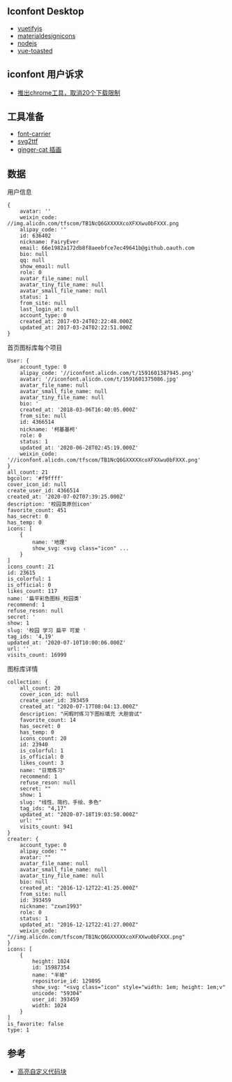 ## Iconfont Desktop

* [vuetifyjs](https://vuetifyjs.com/zh-Hans/)
* [materialdesignicons](https://materialdesignicons.com/)
* [nodejs](http://nodejs.cn/api/events.html)
* [vue-toasted](https://github.com/shakee93/vue-toasted#options)

## iconfont 用户诉求

* [推出chrome工具，取消20个下载限制](https://github.com/thx/iconfont-plus/issues/209)

## 工具准备

* [font-carrier](https://github.com/purplebamboo/font-carrier)
* [svg2ttf](https://github.com/fontello/svg2ttf)
* [ginger-cat 插画](https://icons8.cn/illustrations/style--ginger-cat-1)

## 数据

用户信息

```
{
	avatar: ''
	weixin_code: //img.alicdn.com/tfscom/TB1NcQ6GXXXXXcoXFXXwu0bFXXX.png
	alipay_code: ''
	id: 636402
	nickname: FairyEver
	email: 66e1982a172db8f8aeebfce7ec49641b@github.oauth.com
	bio: null
	qq: null
	show_email: null
	role: 0
	avatar_file_name: null
	avatar_tiny_file_name: null
	avatar_small_file_name: null
	status: 1
	from_site: null
	last_login_at: null
	account_type: 0
	created_at: 2017-03-24T02:22:48.000Z
	updated_at: 2017-03-24T02:22:51.000Z
}
```

首页图标库每个项目

```
User: {
	account_type: 0
	alipay_code: '//iconfont.alicdn.com/t/1591601387945.png'
	avatar: '//iconfont.alicdn.com/t/1591601375086.jpg'
	avatar_file_name: null
	avatar_small_file_name: null
	avatar_tiny_file_name: null
	bio: '
	created_at: '2018-03-06T16:40:05.000Z'
	from_site: null
	id: 4366514
	nickname: '柯基基柯'
	role: 0
	status: 1
	updated_at: '2020-06-28T02:45:19.000Z'
	weixin_code: '//iconfont.alicdn.com/tfscom/TB1NcQ6GXXXXXcoXFXXwu0bFXXX.png'
}
all_count: 21
bgcolor: '#f9ffff'
cover_icon_id: null
create_user_id: 4366514
created_at: '2020-07-02T07:39:25.000Z'
description: '校园类原创icon'
favorite_count: 451
has_secret: 0
has_temp: 0
icons: [
	{
		name: '地理'
		show_svg: <svg class="icon" ...
	}
]
icons_count: 21
id: 23615
is_colorful: 1
is_official: 0
likes_count: 117
name: '扁平彩色图标_校园类'
recommend: 1
refuse_reson: null
secret: '
show: 1
slug: '校园 学习 扁平 可爱 '
tag_ids: '4,19'
updated_at: '2020-07-10T10:00:06.000Z'
url: ''
visits_count: 16999
```

图标库详情

```
collection: {
	all_count: 20
	cover_icon_id: null
	create_user_id: 393459
	created_at: "2020-07-17T08:04:13.000Z"
	description: "闲暇时练习下图标填充 大胆尝试"
	favorite_count: 14
	has_secret: 0
	has_temp: 0
	icons_count: 20
	id: 23940
	is_colorful: 1
	is_official: 0
	likes_count: 3
	name: "日常练习"
	recommend: 1
	refuse_reson: null
	secret: ""
	show: 1
	slug: "线性、简约、手绘、多色"
	tag_ids: "4,17"
	updated_at: "2020-07-18T19:03:50.000Z"
	url: ""
	visits_count: 941
}
creater: {
	account_type: 0
	alipay_code: ""
	avatar: ""
	avatar_file_name: null
	avatar_small_file_name: null
	avatar_tiny_file_name: null
	bio: null
	created_at: "2016-12-12T22:41:25.000Z"
	from_site: null
	id: 393459
	nickname: "zxwn1993"
	role: 0
	status: 1
	updated_at: "2016-12-12T22:41:27.000Z"
	weixin_code: "//img.alicdn.com/tfscom/TB1NcQ6GXXXXXcoXFXXwu0bFXXX.png"
}
icons: [
	{
		height: 1024
		id: 15987354
		name: "半坡"
		repositorie_id: 129895
		show_svg: "<svg class="icon" style="width: 1em; height: 1em;v"
		unicode: "59304"
		user_id: 393459
		width: 1024
	}
]
is_favorite: false
type: 1
```

## 参考

* [高亮自定义代码块](https://stackoverflow.com/questions/61164060/vue-custom-blocks-syntax-highlighting)
